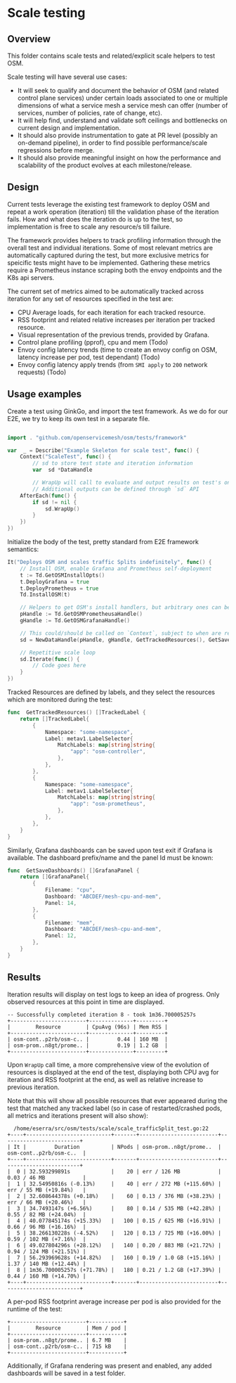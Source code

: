 # Scale testing
## Overview
This folder contains scale tests and related/explicit scale helpers to test OSM.

Scale testing will have several use cases:
- It will seek to qualify and document the behavior of OSM (and related control plane services) under certain loads associated to one or multiple dimensions of what a service mesh a service mesh can offer (number of services, number of policies, rate of change, etc).
- It will help find, understand and validate soft ceilings and bottlenecks on current design and implementation.
- It should also provide instrumentation to gate at PR level (possibly an on-demand pipeline), in order to find possible performance/scale regressions before merge.
- It should also provide meaningful insight on how the performance and scalability of the product evolves at each milestone/release.

## Design

Current tests leverage the existing test framework to deploy OSM and repeat a work operation (iteration) till the validation phase of the iteration fails. How and what does the iteration do is up to the test, so implementation is free to scale any resource/s till failure.

The framework provides helpers to track profiling information through the overall test and individual iterations. Some of most relevant metrics are automatically captured during the test, but more exclusive metrics for speicific tests might have to be implemented. 
Gathering these metrics require a Prometheus instance scraping both the envoy endpoints and the K8s api servers.

The current set of metrics aimed  to be automatically tracked across iteration for any set of resources specified in the test are:
- CPU Average loads, for each iteration for each tracked resource.
- RSS footprint and related relative increases per iteration per tracked resource.
- Visual representation of the previous trends, provided by Grafana.
- Control plane profiling (pprof), cpu and mem (Todo)
- Envoy config latency trends (time to create an envoy config on OSM, latency increase per pod, test dependant) (Todo)
- Envoy config latency apply trends (from  `SMI apply`  to  `200`  network requests) (Todo)


## Usage examples
Create a test using GinkGo, and import the test framework. As we do for our E2E, we try to keep its own test in a separate file.
```go

import . "github.com/openservicemesh/osm/tests/framework"

var  _ = Describe("Example Skeleton for scale test", func() {
	Context("ScaleTest", func() {
		// sd to store test state and iteration information
		var  sd *DataHandle

		// WrapUp will call to evaluate and output results on test's on os.Stdout.
		// Additional outputs can be defined through `sd` API
	AfterEach(func() {
		if sd != nil {
			sd.WrapUp()
		}
	})
})
```

Initialize the body of the test, pretty standard from E2E framework semantics:
```go
It("Deploys OSM and scales traffic Splits indefinitely", func() {
	// Install OSM, enable Grafana and Prometheus self-deployment
	t := Td.GetOSMInstallOpts()
	t.DeployGrafana = true
	t.DeployPrometheus = true
	Td.InstallOSM(t)

	// Helpers to get OSM's install handlers, but arbitrary ones can be provided
	pHandle := Td.GetOSMPrometheusaHandle()
	gHandle := Td.GetOSMGrafanaHandle()

	// This could/should be called on `Context`, subject to when are resources available
	sd = NewDataHandle(pHandle, gHandle, GetTrackedResources(), GetSaveDashboards())	

	// Repetitive scale loop
	sd.Iterate(func() {
		// Code goes here
	}
})
```

Tracked Resources are defined by labels, and they select the resources which are monitored during the test:
```go
func  GetTrackedResources() []TrackedLabel {
	return []TrackedLabel{
		{
			Namespace: "some-namespace",
			Label: metav1.LabelSelector{
				MatchLabels: map[string]string{
					"app": "osm-controller",
				},
			},
		},
		{
			Namespace: "some-namespace",
			Label: metav1.LabelSelector{
				MatchLabels: map[string]string{
					"app": "osm-prometheus",
				},
			},
		},
	}
}
```

Similarly, Grafana dashboards can be saved upon test exit if Grafana is available. The dashboard prefix/name and the panel Id must be known:
```go
func  GetSaveDashboards() []GrafanaPanel {
	return []GrafanaPanel{
		{
			Filename: "cpu",
			Dashboard: "ABCDEF/mesh-cpu-and-mem",
			Panel: 14,
		},
		{
			Filename: "mem",
			Dashboard: "ABCDEF/mesh-cpu-and-mem",
			Panel: 12,
		},
	}
}
```

## Results
 Iteration results will display on test logs to keep an idea of progress.
Only observed resources at this point in time are displayed.
```
-- Successfully completed iteration 8 - took 1m36.700005257s
+------------------------+--------------+---------+
|        Resource        | CpuAvg (96s) | Mem RSS |
+------------------------+--------------+---------+
| osm-cont..p2rb/osm-c.. |         0.44 | 160 MB  |
| osm-prom..n8gt/prome.. |         0.19 | 1.2 GB  |
+------------------------+--------------+---------+
```

Upon `WrapUp` call time, a more comprehensive view of the evolution of resources is displayed at the end of the test, displaying both CPU avg for iteration and RSS footprint at the end, as well as relative increase to previous iteration.

Note that this will  show all possible resources that ever appeared during the test that matched any tracked label (so in case of restarted/crashed pods, all metrics and iterations present will also show):
```[AfterEach] ScaleClientServerTrafficSplit
  /home/eserra/src/osm/tests/scale/scale_trafficSplit_test.go:22
+----+---------------------------+-------+-------------------------+-------------------------+
| It |         Duration          | NPods | osm-prom..n8gt/prome..  | osm-cont..p2rb/osm-c..  |
+----+---------------------------+-------+-------------------------+-------------------------+
|  0 | 32.593299891s             |    20 | err / 126 MB            | 0.03 / 46 MB            |
|  1 | 32.54950816s (-0.13%)     |    40 | err / 272 MB (+115.60%) | err / 55 MB (+19.84%)   |
|  2 | 32.608644378s (+0.18%)    |    60 | 0.13 / 376 MB (+38.23%) | err / 66 MB (+20.46%)   |
|  3 | 34.7493147s (+6.56%)      |    80 | 0.14 / 535 MB (+42.28%) | 0.55 / 82 MB (+24.04%)  |
|  4 | 40.077845174s (+15.33%)   |   100 | 0.15 / 625 MB (+16.91%) | 0.66 / 96 MB (+16.16%)  |
|  5 | 38.266130228s (-4.52%)    |   120 | 0.13 / 725 MB (+16.00%) | 0.59 / 102 MB (+7.16%)  |
|  6 | 49.027804296s (+28.12%)   |   140 | 0.20 / 883 MB (+21.72%) | 0.94 / 124 MB (+21.51%) |
|  7 | 56.293969628s (+14.82%)   |   160 | 0.19 / 1.0 GB (+15.16%) | 1.37 / 140 MB (+12.44%) |
|  8 | 1m36.700005257s (+71.78%) |   180 | 0.21 / 1.2 GB (+17.39%) | 0.44 / 160 MB (+14.70%) |
+----+---------------------------+-------+-------------------------+-------------------------+
```
A per-pod RSS footprint average increase per pod is also provided for the runtime of the test:
```
+------------------------+-----------+
|        Resource        | Mem / pod |
+------------------------+-----------+
| osm-prom..n8gt/prome.. | 6.7 MB    |
| osm-cont..p2rb/osm-c.. | 715 kB    |
+------------------------+-----------+
```

Additionally, if Grafana rendering was present and enabled, any added dashboards will be saved in a test folder.
